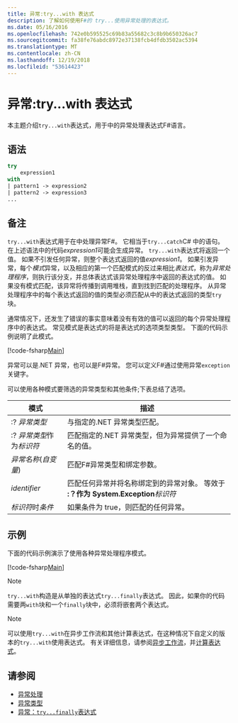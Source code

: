 ```yaml
---
title: 异常:try...with 表达式
description: 了解如何使用F#的 try...使用异常处理的表达式。
ms.date: 05/16/2016
ms.openlocfilehash: 742e0b595525c69b83a55682c3c8b9b650326ac7
ms.sourcegitcommit: fa38fe76abdc8972e37138fcb4dfdb3502ac5394
ms.translationtype: MT
ms.contentlocale: zh-CN
ms.lasthandoff: 12/19/2018
ms.locfileid: "53614423"
---
```

# <a name="exceptions-the-trywith-expression"></a>异常:try...with 表达式

本主题介绍`try...with`表达式，用于中的异常处理表达式F#语言。

## <a name="syntax"></a>语法

```fsharp
try
    expression1
with
| pattern1 -> expression2
| pattern2 -> expression3
...
```

## <a name="remarks"></a>备注

`try...with`表达式用于在中处理异常F#。 它相当于`try...catch`C# 中的语句。 在上述语法中的代码*expression1*可能会生成异常。 `try...with`表达式将返回一个值。 如果不引发任何异常，则整个表达式返回的值*expression1*。 如果引发异常，每个*模式*异常，以及相应的第一个匹配模式的反过来相比*表达式*，称为*异常处理程序*，则执行该分支，并总体表达式该异常处理程序中返回的表达式的值。 如果没有模式匹配，该异常将传播到调用堆栈，直到找到匹配的处理程序。 从异常处理程序中的每个表达式返回的值的类型必须匹配从中的表达式返回的类型`try`块。

通常情况下，还发生了错误的事实意味着没有有效的值可以返回的每个异常处理程序中的表达式。 常见模式是表达式的将是表达式的选项类型类型。 下面的代码示例说明了此模式。

[!code-fsharp[Main](../../../../samples/snippets/fsharp/lang-ref-2/snippet5601.fs)]

异常可以是.NET 异常，也可以是F#异常。 您可以定义F#通过使用异常`exception`关键字。

可以使用各种模式要筛选的异常类型和其他条件;下表总结了选项。

|模式|描述|
|-------|-----------|
|:? *异常类型*|与指定的.NET 异常类型匹配。|
|:? *异常类型*作为*标识符*|匹配指定的.NET 异常类型，但为异常提供了一个命名的值。|
|*异常名称*(*自变量*)|匹配F#异常类型和绑定参数。|
|*identifier*|匹配任何异常并将名称绑定到的异常对象。 等效于 **:？作为 System.Exception**_标识符_|
|*标识符*时*条件*|如果条件为 true，则匹配的任何异常。|

## <a name="examples"></a>示例

下面的代码示例演示了使用各种异常处理程序模式。

[!code-fsharp[Main](../../../../samples/snippets/fsharp/lang-ref-2/snippet5602.fs)]

> [!NOTE]
> `try...with`构造是从单独的表达式`try...finally`表达式。 因此，如果你的代码需要两`with`块和一个`finally`块中，必须将嵌套两个表达式。

> [!NOTE]
> 可以使用`try...with`在异步工作流和其他计算表达式，在这种情况下自定义的版本的`try...with`使用表达式。 有关详细信息，请参阅[异步工作流](../asynchronous-workflows.md)，并[计算表达式](../computation-expressions.md)。

## <a name="see-also"></a>请参阅

- [异常处理](index.md)
- [异常类型](exception-types.md)
- [异常：`try...finally`表达式](the-try-finally-expression.md)